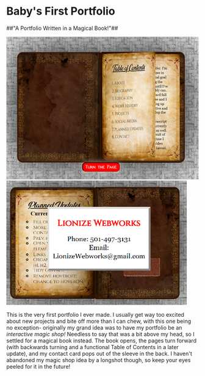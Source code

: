 # Baby's First Portfolio

##"A Portfolio Written in a Magical Book!"##

![Portfolio Page Turning](images/open.png?raw=true "Open Book") 
![Contact Card](images/card.png?raw=true "Contact Card") 

This is the very first portfolio I ever made. I usually get way too excited about new projects and bite off more than I can chew, with this one being no exception- originally my grand idea was to have my portfolio be an *interactive magic shop!* Needless to say that was a bit above my head, so I settled for a magical book instead. The book opens, the pages turn forward (with backwards turning and a functional Table of Contents in a later update), and my contact card pops out of the sleeve in the back. I haven't abandoned my magic shop idea by a longshot though, so keep your eyes peeled for it in the future!
